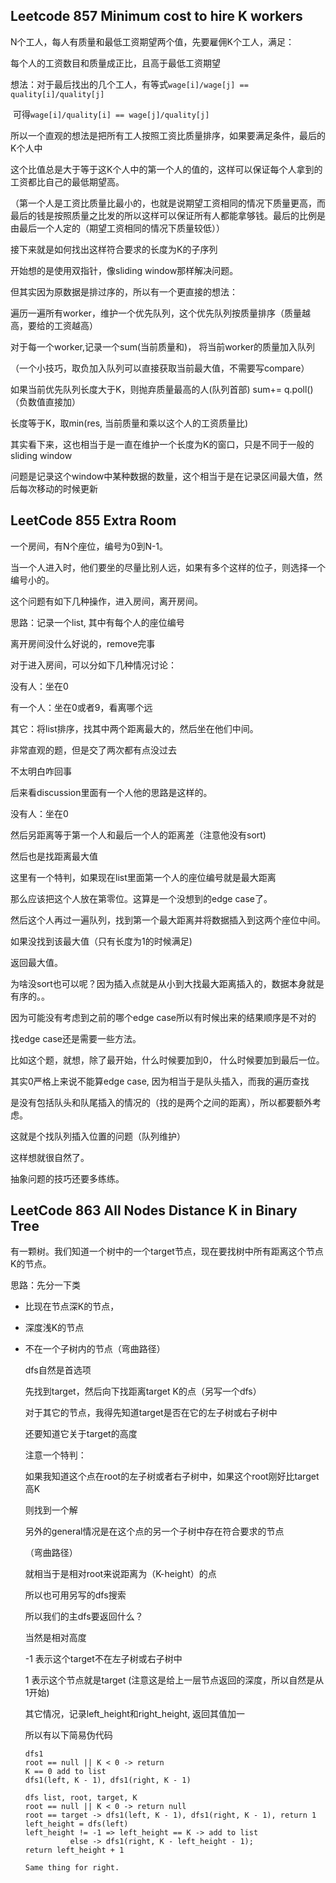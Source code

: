 ## Leetcode 857 Minimum cost to hire K workers

N个工人，每人有质量和最低工资期望两个值，先要雇佣K个工人，满足：

每个人的工资数目和质量成正比，且高于最低工资期望

想法：对于最后找出的几个工人，有等式`wage[i]/wage[j] == quality[i]/quality[j]`

​	  	可得`wage[i]/quality[i] == wage[j]/quality[j]`

​	   所以一个直观的想法是把所有工人按照工资比质量排序，如果要满足条件，最后的K个人中

这个比值总是大于等于这K个人中的第一个人的值的，这样可以保证每个人拿到的工资都比自己的最低期望高。

（第一个人是工资比质量比最小的，也就是说期望工资相同的情况下质量更高，而最后的钱是按照质量之比发的所以这样可以保证所有人都能拿够钱。最后的比例是由最后一个人定的（期望工资相同的情况下质量较低））

接下来就是如何找出这样符合要求的长度为K的子序列

开始想的是使用双指针，像sliding window那样解决问题。

但其实因为原数据是排过序的，所以有一个更直接的想法：

遍历一遍所有worker，维护一个优先队列，这个优先队列按质量排序（质量越高，要给的工资越高）

对于每一个worker,记录一个sum(当前质量和)， 将当前worker的质量加入队列

（一个小技巧，取负加入队列可以直接获取当前最大值，不需要写compare）

如果当前优先队列长度大于K，则抛弃质量最高的人(队列首部) sum+= q.poll() （负数值直接加）

长度等于K，取min(res, 当前质量和乘以这个人的工资质量比)

其实看下来，这也相当于是一直在维护一个长度为K的窗口，只是不同于一般的sliding window

问题是记录这个window中某种数据的数量，这个相当于是在记录区间最大值，然后每次移动的时候更新



## LeetCode 855 Extra Room

一个房间，有N个座位，编号为0到N-1。

当一个人进入时，他们要坐的尽量比别人远，如果有多个这样的位子，则选择一个编号小的。

这个问题有如下几种操作，进入房间，离开房间。

思路：记录一个list, 其中有每个人的座位编号

离开房间没什么好说的，remove完事

对于进入房间，可以分如下几种情况讨论：

没有人：坐在0

有一个人：坐在0或者9，看离哪个远

其它：将list排序，找其中两个距离最大的，然后坐在他们中间。

非常直观的题，但是交了两次都有点没过去

不太明白咋回事

后来看discussion里面有一个人他的思路是这样的。

没有人：坐在0

然后另距离等于第一个人和最后一个人的距离差（注意他没有sort)

然后也是找距离最大值

这里有一个特判，如果现在list里面第一个人的座位编号就是最大距离

那么应该把这个人放在第零位。这算是一个没想到的edge case了。

然后这个人再过一遍队列，找到第一个最大距离并将数据插入到这两个座位中间。

如果没找到该最大值（只有长度为1的时候满足)

返回最大值。

为啥没sort也可以呢？因为插入点就是从小到大找最大距离插入的，数据本身就是有序的。。

因为可能没有考虑到之前的哪个edge case所以有时候出来的结果顺序是不对的

找edge case还是需要一些方法。

比如这个题，就想，除了最开始，什么时候要加到0， 什么时候要加到最后一位。

其实0严格上来说不能算edge case, 因为相当于是队头插入，而我的遍历查找

是没有包括队头和队尾插入的情况的（找的是两个之间的距离），所以都要额外考虑。

这就是个找队列插入位置的问题（队列维护）

这样想就很自然了。

抽象问题的技巧还要多练练。



## LeetCode 863 All Nodes Distance K in Binary Tree

有一颗树。我们知道一个树中的一个target节点，现在要找树中所有距离这个节点K的节点。

思路：先分一下类

- 比现在节点深K的节点，

- 深度浅K的节点

- 不在一个子树内的节点（弯曲路径）

  dfs自然是首选项

  先找到target，然后向下找距离target K的点（另写一个dfs）

  对于其它的节点，我得先知道target是否在它的左子树或右子树中

  还要知道它关于target的高度

  注意一个特判：

  如果我知道这个点在root的左子树或者右子树中，如果这个root刚好比target高K

  则找到一个解

  另外的general情况是在这个点的另一个子树中存在符合要求的节点

  （弯曲路径）

  就相当于是相对root来说距离为（K-height）的点

  所以也可用另写的dfs搜索

  所以我们的主dfs要返回什么？

  当然是相对高度

  -1 表示这个target不在左子树或右子树中

  1 表示这个节点就是target (注意这是给上一层节点返回的深度，所以自然是从1开始)

  其它情况，记录left_height和right_height, 返回其值加一

  所以有以下简易伪代码

  ```
  dfs1
  root == null || K < 0 -> return
  K == 0 add to list
  dfs1(left, K - 1), dfs1(right, K - 1)
  
  dfs list, root, target, K
  root == null || K < 0 -> return null
  root == target -> dfs1(left, K - 1), dfs1(right, K - 1), return 1
  left_height = dfs(left)
  left_height != -1 => left_height == K -> add to list
  			else -> dfs1(right, K - left_height - 1);
  return left_height + 1
  
  Same thing for right.
  
  ```

  

  






